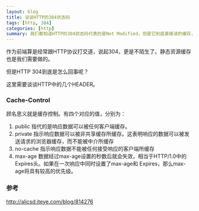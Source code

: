 ```yaml
---
layout: blog
title: 谈谈HTTP的304状态码
tags: [http, 304]
categories: [http]
summary: 我们都知道HTTP的304状态码代表的是Not Modified，但是它到底直接读的缓存，还是向服务发送了一次请求呢
---
```


作为前端算是经常跟HTTP协议打交道，说起304，更是不陌生了。静态资源缓存也是我们需要做的。

但是HTTP 304到底是怎么回事呢？

这里需要谈谈HTTP中的几个HEADER。

### Cache-Control
顾名思义就是缓存控制。有四个对应的值，分别为：

1. public 指代的是响应数据可以被任何客户端缓存。
2. private 指示响应数据可以被非共享缓存所缓存。这表明响应的数据可以被发送请求的浏览器缓存，而不能被中介所缓存
3. no-cache 指示响应数据不能被任何接受响应的客户端所缓存
4. max-age 数据经过max-age设置的秒数后就会失效，相当于HTTP/1.0中的Expires头。如果在一次响应中同时设置了max-age和 Expires，那么max-age将具有较高的优先级。

### 参考
<http://alicsd.iteye.com/blog/814276>

